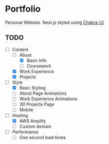 # Portfolio

Personal Website. Next.js styled using [Chakra-UI](https://chakra-ui.com/)

## TODO
- [ ] Content
    - [ ] About
        - [x] Basic Info
        - [ ] Coursework
    - [x] Work Experience
    - [x] Projects
- [ ] Style
    - [x] Basic Styling
    - [ ] About Page Animations
    - [ ] Work Experience Animations
    - [ ] 3D Projects Page
    - [ ] Mobile
- [ ] Hosting
    - [x] AWS Amplify
    - [ ] Custom domain
- [ ] Performance
    - [ ] One second load times